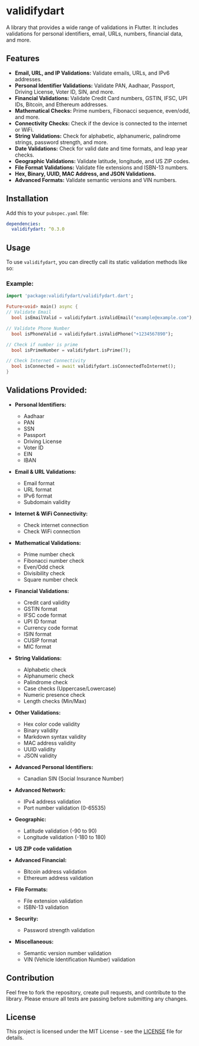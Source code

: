 # validifydart

A library that provides a wide range of validations in Flutter. It includes validations for personal
identifiers, email, URLs, numbers, financial data, and more.

## Features

- **Email, URL, and IP Validations:** Validate emails, URLs, and IPv6 addresses.
- **Personal Identifier Validations:** Validate PAN, Aadhaar, Passport, Driving License, Voter ID,
  SIN, and more.
- **Financial Validations:** Validate Credit Card numbers, GSTIN, IFSC, UPI IDs, Bitcoin, and
  Ethereum addresses.
- **Mathematical Checks:** Prime numbers, Fibonacci sequence, even/odd, and more.
- **Connectivity Checks:** Check if the device is connected to the internet or WiFi.
- **String Validations:** Check for alphabetic, alphanumeric, palindrome strings, password strength,
  and more.
- **Date Validations:** Check for valid date and time formats, and leap year checks.
- **Geographic Validations:** Validate latitude, longitude, and US ZIP codes.
- **File Format Validations:** Validate file extensions and ISBN-13 numbers.
- **Hex, Binary, UUID, MAC Address, and JSON Validations.**
- **Advanced Formats:** Validate semantic versions and VIN numbers.

## Installation

Add this to your `pubspec.yaml` file:

```yaml
dependencies:
  validifydart: ^0.3.0
```

## Usage

To use `validifydart`, you can directly call its static validation methods like so:

### Example:

```dart
import 'package:validifydart/validifydart.dart';

Future<void> main() async {
// Validate Email
  bool isEmailValid = validifydart.isValidEmail("example@example.com");

// Validate Phone Number
  bool isPhoneValid = validifydart.isValidPhone("+1234567890");

// Check if number is prime
  bool isPrimeNumber = validifydart.isPrime(7);

// Check Internet Connectivity
  bool isConnected = await validifydart.isConnectedToInternet();
}
```

## Validations Provided:

- **Personal Identifiers:**
    - Aadhaar
    - PAN
    - SSN
    - Passport
    - Driving License
    - Voter ID
    - EIN
    - IBAN

- **Email & URL Validations:**
    - Email format
    - URL format
    - IPv6 format
    - Subdomain validity

- **Internet & WiFi Connectivity:**
    - Check internet connection
    - Check WiFi connection

- **Mathematical Validations:**
    - Prime number check
    - Fibonacci number check
    - Even/Odd check
    - Divisibility check
    - Square number check

- **Financial Validations:**
    - Credit card validity
    - GSTIN format
    - IFSC code format
    - UPI ID format
    - Currency code format
    - ISIN format
    - CUSIP format
    - MIC format

- **String Validations:**
    - Alphabetic check
    - Alphanumeric check
    - Palindrome check
    - Case checks (Uppercase/Lowercase)
    - Numeric presence check
    - Length checks (Min/Max)

- **Other Validations:**
    - Hex color code validity
    - Binary validity
    - Markdown syntax validity
    - MAC address validity
    - UUID validity
    - JSON validity

- **Advanced Personal Identifiers:**
    - Canadian SIN (Social Insurance Number)

- **Advanced Network:**
    - IPv4 address validation
    - Port number validation (0-65535)

- **Geographic:**
    - Latitude validation (-90 to 90)
    - Longitude validation (-180 to 180)

- **US ZIP code validation**

- **Advanced Financial:**
    - Bitcoin address validation
    - Ethereum address validation

- **File Formats:**
    - File extension validation
    - ISBN-13 validation

- **Security:**
    - Password strength validation

- **Miscellaneous:**
    - Semantic version number validation
    - VIN (Vehicle Identification Number) validation

## Contribution

Feel free to fork the repository, create pull requests, and contribute to the library. Please ensure
all tests are passing before submitting any changes.

## License

This project is licensed under the MIT License - see the [LICENSE](LICENSE) file for details.
